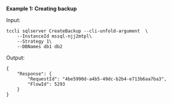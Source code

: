 **Example 1: Creating backup**



Input: 

```
tccli sqlserver CreateBackup --cli-unfold-argument  \
    --InstanceId mssql-njj2mtpl\
    --Strategy 1\
    --DBNames db1 db2
```

Output: 
```
{
    "Response": {
        "RequestId": "4be5990d-a4b5-49dc-b2b4-e713b6aa7ba3",
        "FlowId": 5293
    }
}
```

